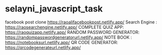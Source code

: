 # selayni_javascript_task
facebook post clone
https://raoalifacebookpost.netlify.app/
Search Engine :
https://raosearchengine.netlify.app/
COMPLETE QUIZ APP:
https://raoquizapp.netlify.app/
RANDOM PASSWORD GENERATOR:
https://randompasswordgeneratorurl.netlify.app/
NOTE BOOK :
https://notebooksurl.netlify.app/
QR CODE GENERATOR:
https://qrcodegenerateurl.netlify.app/

